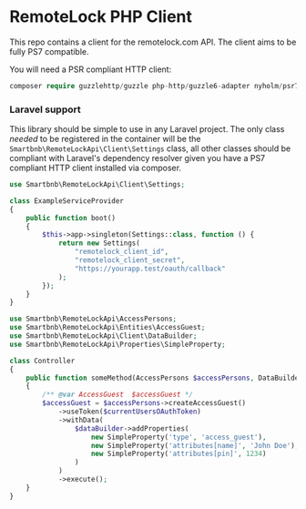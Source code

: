 # RemoteLock PHP Client

This repo contains a client for the remotelock.com API.
The client aims to be fully PS7 compatible.

You will need a PSR compliant HTTP client:
```php
composer require guzzlehttp/guzzle php-http/guzzle6-adapter nyholm/psr7
```

### Laravel support

This library should be simple to use in any Laravel project.
The only class _needed_ to be registered in the container will
be the `Smartbnb\RemoteLockApi\Client\Settings` class, all other
classes should be compliant with Laravel's dependency resolver given
you have a PS7 compliant HTTP client installed via composer.

```php
use Smartbnb\RemoteLockApi\Client\Settings;

class ExampleServiceProvider
{
    public function boot()
    {
        $this->app->singleton(Settings::class, function () {
            return new Settings(
                "remotelock_client_id",
                "remotelock_client_secret",
                "https://yourapp.test/oauth/callback"
            );
        });
    }
}
```

```php
use Smartbnb\RemoteLockApi\AccessPersons;
use Smartbnb\RemoteLockApi\Entities\AccessGuest;
use Smartbnb\RemoteLockApi\Client\DataBuilder;
use Smartbnb\RemoteLockApi\Properties\SimpleProperty;

class Controller
{
    public function someMethod(AccessPersons $accessPersons, DataBuilder $dataBuilder)
    {
        /** @var AccessGuest  $accessGuest */
        $accessGuest = $accessPersons->createAccessGuest()
            ->useToken($currentUsersOAuthToken)
            ->withData(
                $dataBuilder->addProperties(
                    new SimpleProperty('type', 'access_guest'),
                    new SimpleProperty('attributes[name]', 'John Doe'),
                    new SimpleProperty('attributes[pin]', 1234)
                )
            )
            ->execute();
    }
}
```